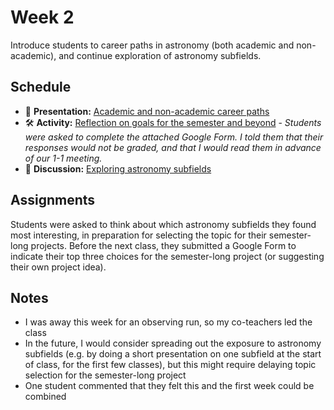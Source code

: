 # Week 2

Introduce students to career paths in astronomy (both academic and non-academic), and continue exploration of astronomy subfields.

## Schedule

- 📝 **Presentation:** [Academic and non-academic career paths](./NOTES_career_paths_in_astronomy.pdf)
- 🛠️ **Activity:** [Reflection on goals for the semester and beyond](./week2_reflection.pdf) - *Students were asked to complete the attached Google Form. I told them that their responses would not be graded, and that I would read them in advance of our 1-1 meeting.*
- 💬 **Discussion:** [Exploring astronomy subfields](./NOTES_astronomy_subfields.pdf)

## Assignments

Students were asked to think about which astronomy subfields they found most interesting, in preparation for selecting the topic for their semester-long projects. Before the next class, they  submitted a Google Form to indicate their top three choices for the semester-long project (or suggesting their own project idea).

## Notes

- I was away this week for an observing run, so my co-teachers led the class
- In the future, I would consider spreading out the exposure to astronomy subfields (e.g. by doing a short presentation on one subfield at the start of class, for the first few classes), but this might require delaying topic selection for the semester-long project
- One student commented that they felt this and the first week could be combined


